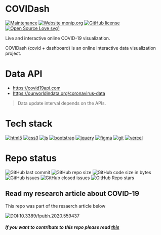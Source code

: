 # COVIDash
[![Maintenance](https://img.shields.io/badge/Maintained%3F-yes-green.svg)](https://github.com/mirajus-salehin/COVIDash/graphs/commit-activity)
[![Website monip.org](https://img.shields.io/website-up-down-green-red/http/monip.org.svg)](https://covidash-live.vercel.app/)
[![GitHub license](https://img.shields.io/github/license/Naereen/StrapDown.js.svg)](https://github.com/mirajus-salehin/COVIDash/blob/master/LICENSE)
[![Open Source Love svg1](https://badges.frapsoft.com/os/v1/open-source.svg?v=103)](https://github.com/ellerbrock/open-source-badges/)


Live and interactive online COVID-19 visualization.

COVIDash (covid + dashboard) is an online interactive data visualization project.

# Data API

- https://covid19api.com
- https://ourworldindata.org/coronavirus-data

> Data update interval depends on the APIs.
# Tech stack
[![html5](https://img.shields.io/badge/html5%20-%23E34F26.svg?&style=for-the-badge&logo=html5&logoColor=white)](html5)
[![css3](https://img.shields.io/badge/css3%20-%231572B6.svg?&style=for-the-badge&logo=css3&logoColor=white)](css3)
[![js](https://img.shields.io/badge/javascript%20-%23323330.svg?&style=for-the-badge&logo=javascript&logoColor=%23F7DF1E)](javascript)
[![bootstrap](https://img.shields.io/badge/bootstrap%20-%23563D7C.svg?&style=for-the-badge&logo=bootstrap&logoColor=white)](bootstrap)
[![jquery](https://img.shields.io/badge/jquery%20-%230769AD.svg?&style=for-the-badge&logo=jquery&logoColor=white)](jquery)
[![figma](https://img.shields.io/badge/figma%20-%23F24E1E.svg?&style=for-the-badge&logo=figma&logoColor=white)](figma)
[![git](https://img.shields.io/badge/git%20-%23F05033.svg?&style=for-the-badge&logo=git&logoColor=white)](git)
[![vercel](https://img.shields.io/badge/vercel%20-%23000000.svg?&style=for-the-badge&logo=vercel&logoColor=white)](vercel)

# Repo status
![GitHub last commit](https://img.shields.io/github/last-commit/mirajus-salehin/COVIDash)
![GitHub repo size](https://img.shields.io/github/repo-size/mirajus-salehin/COVIDash)
![GitHub code size in bytes](https://img.shields.io/github/languages/code-size/mirajus-salehin/COVIDash)
![GitHub issues](https://img.shields.io/github/issues/mirajus-salehin/COVIDash)
![GitHub closed issues](https://img.shields.io/github/issues-closed-raw/mirajus-salehin/COVIDash)
![GitHub Repo stars](https://img.shields.io/github/stars/mirajus-salehin/COVIDash?style=social)

## Read my research article about COVID-19 
This repo was part of the resaerch article below 

[![DOI:10.3389/fpubh.2020.559437](https://zenodo.org/badge/DOI/10.3389/fpbuh.2020.559437.svg)](https://doi.org/10.3389/fpubh.2020.559437)



##### If you want to contribute to this repo please read [this](https://github.com/mirajus-salehin/COVIDash/blob/master/CONTRIBUTING.md)
